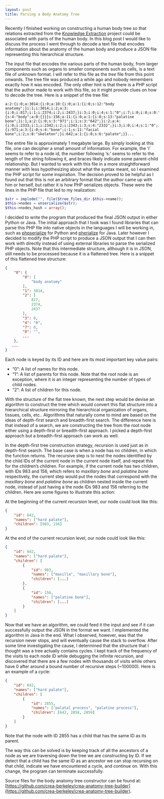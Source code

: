 ```yaml
---
layout: post
title: Parsing a Body Anatomy Tree
---
```


Recently I finished working on constructing a human body tree so that relations extracted from the [Knowledge Extraction](https://github.com/crea-berkeley/relation-extraction) project could be associated with parts of the human body. In this blog post I would like to discuss the process I went through to decode a text file that encodes information about the anatomy of the human body and produce a JSON file representing this hierarchical structure.

The input file that encodes the various parts of the human body, from larger components such as organs to smaller components such as cells, is a text file of unknown format. I will refer to this file as the *tree* file from this point onwards. The tree file was produced a while ago and nobody remembers exactly how it was encoded. The only other hint is that there is a PHP script that the author made to work with this file, so it might provide clues on how to decode the tree. Here is a snippet of the tree file:

```
a:2:{i:0;a:3014:{i:0;a:10:{i:0;a:1:{i:0;s:12:"body anatomy";}i:1;i:3014;i:2;a:3:{i:0;i:817;i:1;i:2374;i:2;i:2437;}i:3;i:0;i:4;s:1:"0";i:7;i:0;i:8;s:0:"";s:14:"default_parent";N;s:3:"sex";s:1:"m";s:13:"node_keywords";a:1:{s:4:"body";a:0:{}}}i:156;a:11:{i:0;a:1:{i:0;s:13:"palatine bone";}i:1;a:2:{i:0;s:3:"971";i:1;s:3:"642";}i:2;a:4:{i:0;i:2333;i:1;i:2342;i:2;i:2343;i:3;s:4:"2332";}i:3;i:0;i:4;s:1:"0";i:6;s:1:"0";i:7;i:0;i:8;s:0:"";s:14:"default_parent";s:3:"971";s:15:"parent_keywords";a:2:{i:971;a:3:{i:0;s:4:"bone";i:1;s:11:"facial bone";i:2;s:8:"skeleton";}i:642;a:1:{i:0;s:6:"palate";}}...
```

The entire file is approximately 1 megabyte large. By simply looking at this file, one can decipher a small amount of information. For example, the ‘i’ seems to refer to a node id, the number following ‘s:’ seems to refer to the length of the string following it, and braces likely indicate some parent-child relationship. But I wanted to work with this file in a more straightforward manner with less hypothesizing about what the syntax meant, so I examined the PHP script for some inspiration. The decision proved to be helpful as I found out that this is not an arbitrary format that the author came up with him or herself, but rather it is how PHP serializes objects. These were the lines in the PHP file that led to my realization:

```php
$str = implode("", file($tree_files_dir.$this->name));
$this->nodes = unserialize($str);
$this->nodes_hash = array();
```

I decided to write the program that produced the final JSON output in either Python or Java. The initial approach that I took was I found libraries that can parse this PHP file into native objects in the languages I will be working in, such as [phpserialize](https://pypi.python.org/pypi/phpserialize) for Python and [pherialize](https://github.com/kayahr/pherialize) for Java. Later however I decided to modify the PHP script to produce a JSON output that I can then work with directly instead of using external libraries to parse the serialized PHP objects. Note that this intermediate structure, although it is in JSON, still needs to be processed because it is a flattened tree. Here is a snippet of this flattened tree structure:

```json
{
    "0": {
        "0": [
            "body anatomy"
        ],
        "1": 3014,
        "2": [
            817,
            2374,
            2437
        ],
        "3": 0,
        "4": "0",
        "7": 0,
        "8": "",
        ...
    },
   ...
}
```

Each node is keyed by its ID and here are its most important key value pairs:

- “0”: A list of names for this node.
- “1”: A list of parents for this node. Note that the root node is an exception, where it is an integer representing the number of types of child nodes.
- “2”: A list of children for this node.

With the structure of the flat tree known, the next step would be devise an algorithm to construct the tree which would convert this flat structure into a hierarchical structure mirroring the hierarchical organization of organs, tissues, cells, etc.. Algorithms that naturally come to mind are based on the ideas of depth-first search and breadth-first search. The difference here is that instead of a search, we are constructing the tree from the root node either using a depth-first or breadth-first approach. I picked a depth-first approach but a breadth-first approach can work as well.

In the depth-first tree construction strategy, recursion is used just as in depth-first search. The base case is when a node has no children, in which the function returns. The recursive step is to nest the nodes identified by the child IDs of the current node in the current node itself, and repeat this for the children’s children. For example, if the current node has two children, with IDs 983 and 156, which refers to *maxillary bone* and *palatine bone* respectively, the current step would put the nodes that correspond with the *maxillary bone* and *palatine bone* as children nested inside the current node, instead of just having a the node IDs 983 and 156 referring to the children. Here are some figures to illustrate this action:

At the beginning of the current recursion level, our node could look like this:

```json
{
    "id": 642,
    "names": ["hard palate"],
    "children": [983, 156]
}
```

At the end of the current recursion level, our node could look like this:

```json
{
    "id": 642,
    "names": ["hard palate"],
    "children": [
        {
            "id": 983,
            "names": ["maxilla", "maxillary bone"],
            "children": [...]
        },
        {
            "id": 156,
            "names": ["palatine bone"],
            "children": [...]
        }
    ]
}
```


Now that we have an algorithm, we could feed it the input and see if it can successfully output the JSON in the format we want. I implemented the algorithm in Java in the end. What I observed, however, was that the recursion never stops, and will eventually cause the stack to overflow. After some time investigating the cause, I determined that the structure that I thought was a tree actually contains cycles. I kept track of the frequency of the visits to each node ID while debugging the infinite recursion, and discovered that there are a few nodes with thousands of visits while others have 0 after around a bound number of recursive steps (~100000). Here is an example of a cycle:

```json
{
    "id": 642,
    "names": ["hard palate"],
    "children": [
        {
            "id": 2855,
            "names": ["palatal process", "palatine process"],
            "children": [642, 2858, 2859]
        }
    ]
}
```

Note that the node with ID 2855 has a child that has the same ID as its parent.

The way this can be solved is by keeping track of all the ancestors of a node as we are traversing down the tree we are constructing by ID. If we detect that a child has the same ID as an ancestor we can stop recursing on that child, indicate we have encountered a cycle, and continue on. With this change, the program can terminate successfully.

Source files for the body anatomy tree constructor can be found at: [https://github.com/crea-berkeley/crea-anatomy-tree-builder](https://github.com/crea-berkeley/crea-anatomy-tree-builder).

